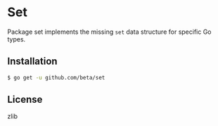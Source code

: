 # Set

Package set implements the missing `set` data structure for specific Go types.

## Installation

```bash
$ go get -u github.com/beta/set
```

## License

zlib
